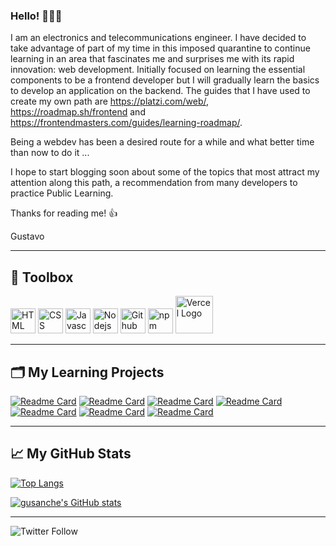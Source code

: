 ### Hello! 👋👋👋

<!--
**gustavosanchezgalarza/gustavosanchezgalarza** is a ✨ _special_ ✨ repository because its `README.md` (this file) appears on your GitHub profile.

Here are some ideas to get you started:

- 🔭 I’m currently working on ...
- 🌱 I’m currently learning ...
- 👯 I’m looking to collaborate on ...
- 🤔 I’m looking for help with ...
- 💬 Ask me about ...
- 📫 How to reach me: ...
- 😄 Pronouns: ...
- ⚡ Fun fact: ...
-->
I am an electronics and telecommunications engineer. I have decided to take advantage of part of my time in this imposed quarantine to continue learning in an area that fascinates me and surprises me with its rapid innovation: web development.
Initially focused on learning the essential components to be a frontend developer but I will gradually learn the basics to develop an application on the backend. The guides that I have used to create my own path are https://platzi.com/web/, https://roadmap.sh/frontend and https://frontendmasters.com/guides/learning-roadmap/.

Being a webdev has been a desired route for a while and what better time than now to do it ...

I hope to start blogging soon about some of the topics that most attract my attention along this path, a recommendation from many developers to practice Public Learning.

Thanks for reading me! 👍

Gustavo

---
## 🧰 Toolbox

<img src="https://cdn.worldvectorlogo.com/logos/html5.svg" alt="HTML Logo" width="40" height="40"/>  <img src="https://cdn.worldvectorlogo.com/logos/css3.svg" alt="CSS Logo" width="40" height="40"/>  <img src="https://cdn.worldvectorlogo.com/logos/logo-javascript.svg" alt="Javascript Logo" width="40" height="40"/>  <img src="https://cdn.worldvectorlogo.com/logos/nodejs-icon.svg" alt="Nodejs Logo" width="40" height="40"/>  <img src="https://cdn.worldvectorlogo.com/logos/github-icon.svg" alt="Github Logo" width="40" height="40"/>  <img src="https://cdn.worldvectorlogo.com/logos/npm-square-red-1.svg" alt="npm Logo" width="40" height="40"/>  <img src="https://cdn.worldvectorlogo.com/logos/vercel.svg" alt="Vercel Logo" width="60" height="60"/>

---
## 🗂 My Learning Projects

[![Readme Card](https://github-readme-stats.vercel.app/api/pin/?username=gustavosanchezgalarza&show_owner=true&repo=simple-calculator)](https://github.com/gustavosanchezgalarza/simple-calculator)
[![Readme Card](https://github-readme-stats.vercel.app/api/pin/?username=gustavosanchezgalarza&show_owner=true&repo=frontend-mentor-huddle-landing-page-single-intro-section)](https://github.com/gustavosanchezgalarza/frontend-mentor-huddle-landing-page-single-intro-section)
[![Readme Card](https://github-readme-stats.vercel.app/api/pin/?username=gustavosanchezgalarza&show_owner=true&repo=frontend-mentor-single-price-grid-component)](frontend-mentor-single-price-grid-component)
[![Readme Card](https://github-readme-stats.vercel.app/api/pin/?username=gustavosanchezgalarza&show_owner=true&repo=frontend-mentor-chat-app-css-illustration)](https://github.com/gustavosanchezgalarza/frontend-mentor-chat-app-css-illustration)
[![Readme Card](https://github-readme-stats.vercel.app/api/pin/?username=gustavosanchezgalarza&show_owner=true&repo=frontend-mentor-social-proof-section)](https://github.com/gustavosanchezgalarza/frontend-mentor-social-proof-section)
[![Readme Card](https://github-readme-stats.vercel.app/api/pin/?username=gustavosanchezgalarza&show_owner=true&repo=frontend-mentor-testimonials-grid-section)](https://github.com/gustavosanchezgalarza/frontend-mentor-testimonials-grid-section)
[![Readme Card](https://github-readme-stats.vercel.app/api/pin/?username=gustavosanchezgalarza&show_owner=true&repo=frontend-mentor-profile-card-component)](https://github.com/gustavosanchezgalarza/frontend-mentor-profile-card-component)

---
## &#x1f4c8; My GitHub Stats

[![Top Langs](https://github-readme-stats.vercel.app/api/top-langs/?username=gustavosanchezgalarza&theme=chartreuse-dark&show_icons=true&bg_color=142850)](https://github.com/anuraghazra/github-readme-stats)

[![gusanche's GitHub stats](https://github-readme-stats.vercel.app/api?username=gustavosanchezgalarza&theme=tokyonight&show_icons=true&count_private=true&bg_color=142850)](https://github.com/anuraghazra/github-readme-stats)

---
![Twitter Follow](https://img.shields.io/twitter/follow/gusanchedev?style=social)
